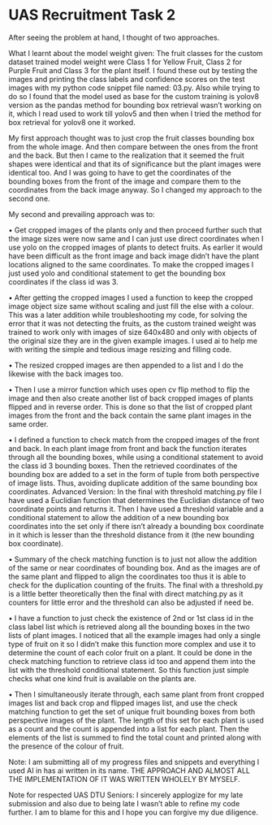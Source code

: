 # UAS Recruitment Task 2
After seeing the problem at hand, I thought of two approaches.

What I learnt about the model weight given: The fruit classes for the custom dataset trained model weight were Class 1 for Yellow Fruit, Class 2 for Purple Fruit and Class 3 for the plant itself. I found these out by testing the images and printing the class labels and confidence scores on the test images with my python code snippet file named: 03.py. Also while trying to do so I found that the model used as base for the custom training is yolov8 version as the pandas method for bounding box retrieval wasn’t working on it, which I read used to work till yolov5 and then when I tried the method for box retrieval for yolov8 one it worked.

My first approach thought was to just crop the fruit classes bounding box from the whole image. And then compare between the ones from the front and the back. But then I came to the realization that it seemed the fruit shapes were identical and that its of significance but the plant images were identical too. And I was going to have to get the coordinates of the bounding boxes from the front of the image and compare them to the coordinates from the back image anyway. So I changed my approach to the second one.

My second and prevailing approach was to:

•	Get cropped images of the plants only and then proceed further such that the image sizes were now same and I can just use direct coordinates when I use yolo on the cropped images of plants to detect fruits. As earlier it would have been difficult as the front image and back image didn’t have the plant locations aligned to the same coordinates. To make the cropped images I just used yolo and conditional statement to get the bounding box coordinates if the class id was 3.

•	After getting the cropped images I used a function to keep the cropped image object size same without scaling and just fill the else with a colour. This was a later addition while troubleshooting my code, for solving the error that it was not detecting the fruits, as the custom trained weight was trained to work only with images of size 640x480 and only with objects of the original size they are in the given example images. I used ai to help me with writing the simple and tedious image resizing and filling code.

•	The resized cropped images are then appended to a list and I do the likewise with the back images too. 

•	Then I use a mirror function which uses open cv flip method to flip the image and then also create another list of back cropped images of plants flipped and in reverse order. This is done so that the list of cropped plant images from the front and the back contain the same plant images in the same order. 

•	I defined a function to check match from the cropped images of the front and back. In each plant image from front and back the function iterates through all the bounding boxes, while using a conditional statement to avoid the class id 3 bounding boxes. Then the retrieved coordinates of the bounding box are added to a set in the form of tuple from both perspective of image lists. Thus, avoiding duplicate addition of the same bounding box coordinates.
Advanced Version: In the final with threshold matching.py file I have used a Euclidian function that determines the Euclidian distance of two coordinate points and returns it. Then I have used a threshold variable and a conditional statement to allow the addition of a new bounding box coordinates into the set only if there isn’t already a bounding box coordinate in it which is lesser than the threshold distance from it (the new bounding box coordinate).

•	Summary of the check matching function is to just not allow the addition of the same or near coordinates of bounding box. And as the images are of the same plant and flipped to align the coordinates too thus it is able to check for the duplication counting of the fruits. The final with a threshold.py is a little better theoretically then the final with direct matching.py as it counters for little error and the threshold can also be adjusted if need be.

•	I have a function to just check the existence of 2nd or 1st class id in the class label list which is retrieved along all the bounding boxes in the two lists of plant images. I noticed that all the example images had only a single type of fruit on it so I didn’t make this function more complex and use it to determine the count of each color fruit on a plant. It could be done in the check matching function to retrieve class id too and append them into the list with the threshold conditional statement. So this function just simple checks what one kind fruit is available on the plants are.

•	Then I simultaneously iterate through, each same plant from front cropped images list and back crop and flipped images list, and use the check matching function to get the set of unique fruit bounding boxes from both perspective images of the plant. The length of this set for each plant is used as a count and the count is appended into a list for each plant. Then the elements of the list is summed to find the total count and printed along with the presence of the colour of fruit.

Note: I am submitting all of my progress files and snippets and everything I used AI in has ai written in its name. THE APPROACH AND ALMOST ALL THE IMPLEMENTATION OF IT WAS WRITTEN WHOLELY BY MYSELF.

Note for respected UAS DTU Seniors: I sincerely applogize for my late submission and also due to being late I wasn’t able to refine my code further. I am to blame for this and I hope you can forgive my due diligence.
